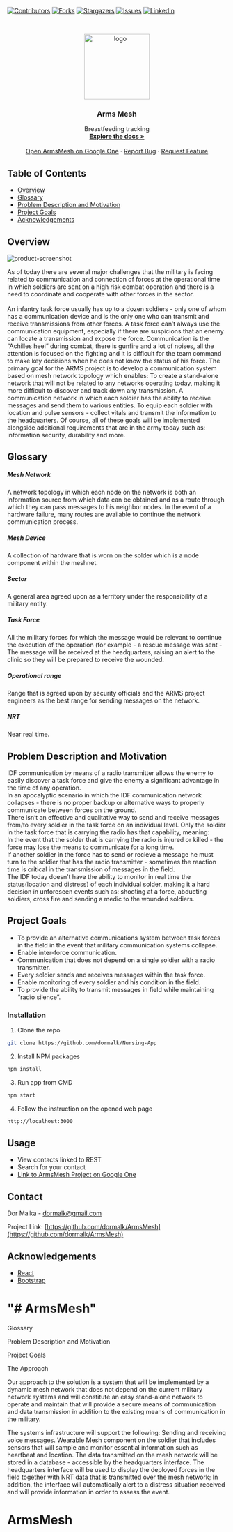 <!--
*** Thanks for checking out this README Template. If you have a suggestion that would
*** make this better, please fork the repo and create a pull request or simply open
*** an issue with the tag "enhancement".
*** Thanks again! Now go create something AMAZING! :D
***
***
***
*** To avoid retyping too much info. Do a search and replace for the following:
*** github_username, repo, twitter_handle, email
-->





<!-- PROJECT SHIELDS -->
<!--
*** I'm using markdown "reference style" links for readability.
*** Reference links are enclosed in brackets [ ] instead of parentheses ( ).
*** See the bottom of this document for the declaration of the reference variables
*** for contributors-url, forks-url, etc. This is an optional, concise syntax you may use.
*** https://www.markdownguide.org/basic-syntax/#reference-style-links
-->
[![Contributors][contributors-shield]][contributors-url]
[![Forks][forks-shield]][forks-url]
[![Stargazers][stars-shield]][stars-url]
[![Issues][issues-shield]][issues-url]
[![LinkedIn][linkedin-shield]][linkedin-url]
<!--[![MIT License][license-shield]][license-url]-->



<!-- PROJECT LOGO -->
<br />
<p align="center">
  <a href="https://github.com/dormalk/ArmsMesh">
    <img src="https://i.imgur.com/nPyBg1T.png" alt="logo" width="150" height="150"/>
  </a>

  <h3 align="center">Arms Mesh</h3>

  <p align="center">
    Breastfeeding tracking 
    <br />
    <a href="https://github.com/dormalk/ArmsMesh"><strong>Explore the docs »</strong></a>
    <br />
    <br />
    <a href="https://young-fjord-54178.herokuapp.com/" target="_blank">Open ArmsMesh on Google One</a>
    ·
    <a href="https://github.com/dormalk/ArmsMesh/issues">Report Bug</a>
    ·
    <a href="https://github.com/dormalk/ArmsMesh/issues">Request Feature</a>
  </p>
</p>



<!-- TABLE OF CONTENTS -->
## Table of Contents

* [Overview](#overview)
* [Glossary](#glossary)
* [Problem Description and Motivation](#Problem-description-and-motivation)
* [Project Goals](#project-goals)
* [Acknowledgements](#acknowledgements)
<!--* [Contributing](#contributing)
* [Roadmap](#roadmap)
* [License](#license)-->



<!-- ABOUT THE PROJECT -->
## Overview

![product-screenshot][product-screenshot1]

As of today there are several major challenges that the military is facing related to communication and connection of forces at the operational time in which soldiers are sent on a high risk combat operation and there is a need to coordinate and cooperate with other forces in the sector. <br/><br/>
An infantry task force usually has up to a dozen soldiers - only one of whom has a communication device and is the only one who can transmit and receive transmissions from other forces.
A task force can’t always use the communication equipment, especially if there are suspicions that an enemy can locate a transmission and expose the force.
Communication is the “Achilles heel” during combat, there is gunfire and a lot of noises, all the attention is focused on the fighting and it is difficult for the team command to make key decisions when he does not know the status of his force. 
The primary goal for the ARMS project is to develop a communication system based on mesh network topology which enables:
To create a stand-alone network that will not be related to any networks operating today, making it more difficult to discover and track down any transmission.
A communication network in which each soldier has the ability to receive messages and send them to various entities.
To equip each soldier with location and pulse sensors - collect vitals and transmit the information to the headquarters.
Of course, all of these goals will be implemented alongside additional requirements that are in the army today such as: information security, durability and more.

## Glossary

##### Mesh Network
A network topology in which each node on the network is both an information source from which data can be obtained and as a route through which they can pass messages to his neighbor nodes.  In the event of a hardware failure, many routes are available to continue the network communication process.
##### Mesh Device
A collection of hardware that is worn on the solder which is a node component within the meshnet.
##### Sector 
A general area agreed upon as a territory under the responsibility of a military entity.<br/>
##### Task Force
All the military forces for which the message would be relevant to continue the execution of the operation (for example - a rescue message was sent - The message will be received at the headquarters, raising an alert to the clinic so they will be prepared to receive the wounded.
##### Operational range 
Range that is agreed upon by security officials and the ARMS project engineers as the best range for sending messages on the network.
##### NRT
Near real time.


<!-- GETTING STARTED -->
## Problem Description and Motivation

IDF communication by means of a radio transmitter allows the enemy to easily discover a task force and give the enemy a significant advantage in the time of any operation.<br/>
 In an apocalyptic scenario in which the IDF communication network collapses - there is no proper backup or alternative ways to properly communicate between forces on the ground.<br/>
There isn’t an effective and qualitative way to send and receive messages from/to every soldier in the task force on an individual level. Only the soldier in the task force that is carrying the radio has that capability, meaning:<br/>
In the event that the solder that is carrying the radio is injured or killed - the force may lose the means to communicate for a long time.<br/>
If another soldier in the force has to send or recieve a message he must turn to the soldier that has the radio transmitter - sometimes the reaction time is critical in the transmission of messages in the field.<br/>
The IDF today doesn’t have the ability to monitor in real time the status(location and distress) of each individual solder, making it a hard decision in unforeseen events such as: shooting at a force, abducting soldiers, cross fire and sending a medic to the wounded soldiers.<br/>

## Project Goals
  * To provide an alternative communications system between task forces in the field in the event that military communication systems collapse.
  * Enable inter-force communication.
  * Communication that does not depend on a single soldier with a radio transmitter.
  * Every soldier sends and receives messages within the task force.
  * Enable monitoring of every soldier and his condition in the field.
  * To provide the ability to transmit messages in field while maintaining “radio silence”. 

### Installation
 
1. Clone the repo
```sh
git clone https://github.com/dormalk/Nursing-App
```
2. Install NPM packages
```sh
npm install
```
3. Run app from CMD
```sh
npm start
```
4. Follow the instruction on the opened web page
```sh
http://localhost:3000
```

<!-- USAGE EXAMPLES -->
## Usage
  - View contacts linked to REST
  - Search for your contact 
  - <a href="https://young-fjord-54178.herokuapp.com/" target="_blank">Link to ArmsMesh Project on Google One</a>
<!--_For more examples, please refer to the [Documentation](https://example.com)_-->



<!-- ROADMAP -->
<!--## Roadmap

See the [open issues](https://github.com/dormalk/ArmsMesh/issues) for a list of proposed features (and known issues).



CONTRIBUTING
## Contributing

Contributions are what make the open source community such an amazing place to be learn, inspire, and create. Any contributions you make are **greatly appreciated**.

1. Fork the Project
2. Create your Feature Branch (`git checkout -b feature/AmazingFeature`)
3. Commit your Changes (`git commit -m 'Add some AmazingFeature'`)
4. Push to the Branch (`git push origin feature/AmazingFeature`)
5. Open a Pull Request

-->

<!-- LICENSE
## License

Distributed under the MIT License. See `LICENSE` for more information.

-->

<!-- CONTACT -->
## Contact

Dor Malka - [dormalk@gmail.com](mailto:dormalk@gmail.com)

Project Link: [https://github.com/dormalk/ArmsMesh](https://github.com/dormalk/ArmsMesh)



<!-- ACKNOWLEDGEMENTS -->
## Acknowledgements

  * [React](https://reactjs.org/)
  * [Bootstrap](https://getbootstrap.com/)





<!-- MARKDOWN LINKS & IMAGES -->
<!-- https://www.markdownguide.org/basic-syntax/#reference-style-links -->
[contributors-shield]: https://img.shields.io/github/contributors/dormalk/ArmsMesh.svg?style=flat-square
[contributors-url]: https://github.com/dormalk/ArmsMesh/graphs/contributors
[forks-shield]: https://img.shields.io/github/forks/dormalk/ArmsMesh.svg?style=flat-square
[forks-url]: https://github.com/dormalk/ArmsMesh/network/members
[stars-shield]: https://img.shields.io/github/stars/dormalk/ArmsMesh.svg?style=flat-square
[stars-url]: https://github.com/dormalk/ArmsMesh/stargazers
[issues-shield]: https://img.shields.io/github/issues/dormalk/ArmsMesh.svg?style=flat-square
[issues-url]: https://github.com/dormalk/ArmsMesh/issues
[license-shield]: https://img.shields.io/github/license/dormalk/ArmsMesh.svg?style=flat-square
[license-url]: https://github.com/dormalk/ArmsMesh/blob/master/LICENSE.txt
[linkedin-shield]: https://img.shields.io/badge/-LinkedIn-black.svg?style=flat-square&logo=linkedin&colorB=555
[linkedin-url]: https://www.linkedin.com/in/dor-malka-444b94116/
[product-screenshot1]: https://i.imgur.com/gIoceuD.png



"# ArmsMesh" 
=======


 Glossary



Problem Description and Motivation



Project Goals



The Approach

Our approach to the solution is a system that will be implemented by a dynamic mesh network that does not depend on the current military network systems and will constitute an easy stand-alone network to operate and maintain that will provide a secure means of communication and data transmission in addition to the existing means of communication in the military. 

The systems infrastructure will support the following:
Sending and receiving voice messages.
Wearable Mesh component on the soldier that includes sensors that will sample and monitor essential information such as heartbeat and location.
The data transmitted on the mesh network will be stored in a database - accessible by the headquarters interface.
The headquarters interface will be used to display the deployed forces in the field together with NRT data that is transmitted over the mesh network; In addition, the interface will automatically alert to a distress situation received and will provide information in order to assess the event.
# ArmsMesh
